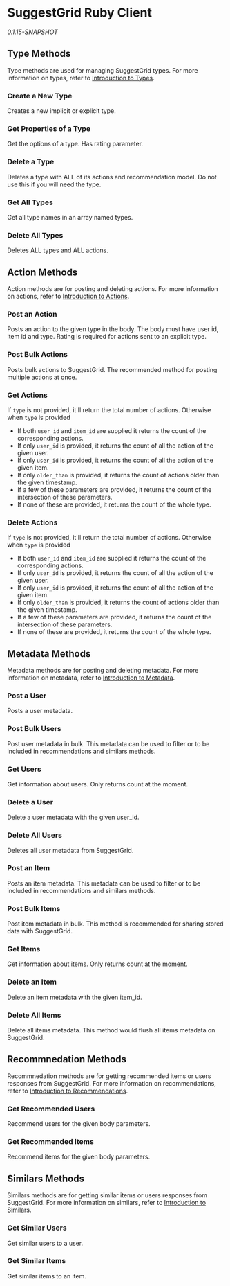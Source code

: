 # SuggestGrid Ruby Client
*0.1.15-SNAPSHOT* 


## Type Methods
Type methods are used for managing SuggestGrid types.
For more information on types, refer to [Introduction to Types](www.suggestgrid.com/docs/intro/types).

### Create a New Type
Creates a new implicit or explicit type.

### Get Properties of a Type
Get the options of a type. Has rating parameter.

### Delete a Type
Deletes a type with ALL of its actions and recommendation model.
Do not use this if you will need the type.


### Get All Types
Get all type names in an array named types.

### Delete All Types
Deletes ALL types and ALL actions.



## Action Methods
Action methods are for posting and deleting actions.
For more information on actions, refer to [Introduction to Actions](www.suggestgrid.com/docs/intro/actions).

### Post an Action
Posts an action to the given type in the body.
The body must have user id, item id and type.
Rating is required for actions sent to an explicit type.


### Post Bulk Actions
Posts bulk actions to SuggestGrid.
The recommended method for posting multiple actions at once.


### Get Actions
If `type` is not provided, it'll return the total number of actions.
Otherwise when `type` is provided
* If both `user_id` and `item_id` are supplied it returns the count of the corresponding actions.
* If only `user_id` is provided, it returns the count of all the action of the given user.
* If only `user_id` is provided, it returns the count of all the action of the given item.
* If only `older_than` is provided, it returns the count of actions older than the given timestamp.
* If a few of these parameters are provided, it returns the count of the intersection of these parameters.
* If none of these are provided, it returns the count of the whole type.


### Delete Actions
If `type` is not provided, it'll return the total number of actions.
Otherwise when `type` is provided
* If both `user_id` and `item_id` are supplied it returns the count of the corresponding actions.
* If only `user_id` is provided, it returns the count of all the action of the given user.
* If only `user_id` is provided, it returns the count of all the action of the given item.
* If only `older_than` is provided, it returns the count of actions older than the given timestamp.
* If a few of these parameters are provided, it returns the count of the intersection of these parameters.
* If none of these are provided, it returns the count of the whole type.




## Metadata Methods
Metadata methods are for posting and deleting metadata.
For more information on metadata, refer to [Introduction to Metadata](www.suggestgrid.com/docs/intro/metadata).

### Post a User
Posts a user metadata.

### Post Bulk Users
Post user metadata in bulk.
This metadata can be used to filter or to be included in recommendations and similars methods.


### Get Users
Get information about users. Only returns count at the moment.

### Delete a User
Delete a user metadata with the given user_id.

### Delete All Users
Deletes all user metadata from SuggestGrid.

### Post an Item
Posts an item metadata.
This metadata can be used to filter or to be included in recommendations and similars methods.


### Post Bulk Items
Post item metadata in bulk.
This method is recommended for sharing stored data with SuggestGrid.


### Get Items
Get information about items. Only returns count at the moment.

### Delete an Item
Delete an item metadata with the given item_id.

### Delete All Items
Delete all items metadata.
This method would flush all items metadata on SuggestGrid.




## Recommnedation Methods
Recommnedation methods are for getting recommended items or users responses from SuggestGrid.
For more information on recommendations, refer to [Introduction to Recommendations](www.suggestgrid.com/docs/intro/recommendations).

### Get Recommended Users
Recommend users for the given body parameters.

### Get Recommended Items
Recommend items for the given body parameters.



## Similars Methods
Similars methods are for getting similar items or users responses from SuggestGrid.
For more information on similars, refer to [Introduction to Similars](www.suggestgrid.com/docs/intro/similars).

### Get Similar Users
Get similar users to a user.

### Get Similar Items
Get similar items to an item.

